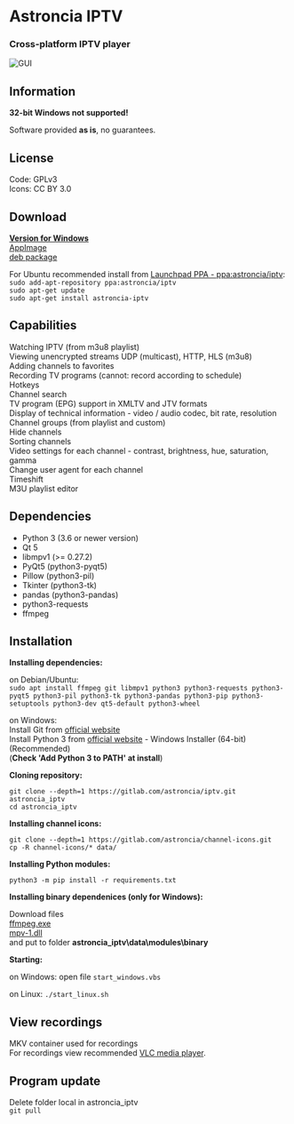 # Astroncia IPTV
### Cross-platform IPTV player

![GUI](https://img10.lostpic.net/2021/04/16/87e9c821b1566cb1302ab61aec4d902e.png)  

## Information

**32-bit Windows not supported!**  

Software provided **as is**, no guarantees.  

## License

Code: GPLv3  
Icons: CC BY 3.0  

## Download

**[Version for Windows](https://gitlab.com/astroncia/iptv-binaries/-/raw/master/Astroncia_IPTV_setup.exe)**  
[AppImage](https://gitlab.com/astroncia/iptv-binaries/-/raw/master/astroncia-iptv-appimage-x86_64.AppImage)  
[deb package](https://gitlab.com/astroncia/iptv-binaries/-/raw/master/astroncia-iptv.deb)  

For Ubuntu recommended install from [Launchpad PPA - ppa:astroncia/iptv](https://launchpad.net/~astroncia/+archive/ubuntu/iptv):  
```sudo add-apt-repository ppa:astroncia/iptv```  
```sudo apt-get update```  
```sudo apt-get install astroncia-iptv```  

## Capabilities

Watching IPTV (from m3u8 playlist)  
Viewing unencrypted streams UDP (multicast), HTTP, HLS (m3u8)  
Adding channels to favorites  
Recording TV programs (cannot: record according to schedule)  
Hotkeys  
Channel search  
TV program (EPG) support in XMLTV and JTV formats  
Display of technical information - video / audio codec, bit rate, resolution  
Channel groups (from playlist and custom)  
Hide channels  
Sorting channels  
Video settings for each channel - contrast, brightness, hue, saturation, gamma  
Change user agent for each channel  
Timeshift  
M3U playlist editor  

## Dependencies

- Python 3 (3.6 or newer version)
- Qt 5
- libmpv1 (>= 0.27.2)
- PyQt5 (python3-pyqt5)
- Pillow (python3-pil)
- Tkinter (python3-tk)
- pandas (python3-pandas)
- python3-requests
- ffmpeg

## Installation

**Installing dependencies:**

on Debian/Ubuntu:  
```sudo apt install ffmpeg git libmpv1 python3 python3-requests python3-pyqt5 python3-pil python3-tk python3-pandas python3-pip python3-setuptools python3-dev qt5-default python3-wheel```

on Windows:  
Install Git from [official website](https://git-scm.com/download/win)  
Install Python 3 from [official website](https://www.python.org/downloads/windows/) - Windows Installer (64-bit) (Recommended)  
(**Check 'Add Python 3 to PATH' at install**)  

**Cloning repository:**

```git clone --depth=1 https://gitlab.com/astroncia/iptv.git astroncia_iptv```  
```cd astroncia_iptv```  

**Installing channel icons:**  

```git clone --depth=1 https://gitlab.com/astroncia/channel-icons.git```  
```cp -R channel-icons/* data/```  

**Installing Python modules:**  

```python3 -m pip install -r requirements.txt```  

**Installing binary dependenices (only for Windows):**

Download files  
[ffmpeg.exe](https://gitlab.com/astroncia/iptv-binary-deps/-/raw/master/ffmpeg.exe)  
[mpv-1.dll](https://gitlab.com/astroncia/iptv-binary-deps/-/raw/master/mpv-1.dll)  
and put to folder **astroncia_iptv\data\modules\binary**  

**Starting:**

on Windows: open file ```start_windows.vbs```  

on Linux: ```./start_linux.sh```

## View recordings

MKV container used for recordings  
For recordings view recommended [VLC media player](https://www.videolan.org/).  

## Program update

Delete folder local in astroncia_iptv  
```git pull```  
